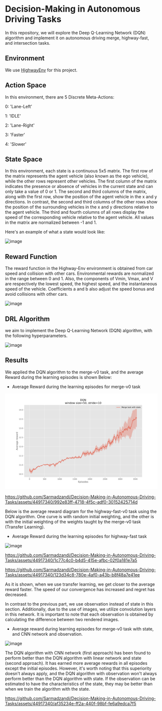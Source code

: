 # Decision-Making in Autonomous Driving Tasks

In this repository, we will explore the Deep Q-Learning Network (DQN) algorithm and implement it on autonomous driving merge, highway-fast, and intersection tasks. 

## Environment
We use [HighwayEnv](https://github.com/Farama-Foundation/HighwayEnv) for this project. 

## Action Space
In this environment, there are 5 Discrete Meta-Actions:

0: 'Lane-Left'

1: 'IDLE'

2: 'Lane-Right'

3: 'Faster'

4: 'Slower'

## State Space
In this environment, each state is a continuous 5x5 matrix. The first row of the matrix represents the agent vehicle (also known as the ego vehicle), while the other rows represent other vehicles. The first column of the matrix indicates the presence or absence of vehicles in the current state and can only take a value of 0 or 1. The second and third columns of the matrix, along with the first row, show the position of the agent vehicle in the x and y directions. In contrast, the second and third columns of the other rows show the position of the surrounding vehicles in the x and y directions relative to the agent vehicle. The third and fourth columns of all rows display the speed of the corresponding vehicle relative to the agent vehicle. All values in the matrix are normalized between -1 and 1. 

Here's an example of what a state would look like:

![image](https://github.com/Sarmadzandi/Decision-Making-in-Autonomous-Driving-Tasks/assets/44917340/cf0645a8-fb38-4db5-9433-a553801347c2)

## Reward Function
The reward function in the Highway-Env environment is obtained from car speed and collision with other cars. Environmental rewards are normalized in the range between 0 and 1. Also, the components of Vmin, Vmax, and V are respectively the lowest speed, the highest speed, and the instantaneous speed of the vehicle. Coefficients a and b also adjust the speed bonus and avoid collisions with other cars.

![image](https://github.com/Sarmadzandi/Decision-Making-in-Autonomous-Driving-Tasks/assets/44917340/efda065d-4906-466a-ac7d-a07f59ca3e61)

## DRL Algorithm
we aim to implement the Deep Q-Learning Network (DQN) algorithm, with the following hyperparameters.

![image](https://github.com/Sarmadzandi/Decision-Making-in-Autonomous-Driving-Tasks/assets/44917340/5d581a95-e4fa-4474-97df-4d1397962e53)


## Results
We applied the DQN algorithm to the merge-v0 task, and the average Reward during the learning episodes is shown Below:

* Average Reward during the learning episodes for merge-v0 task

![image](https://github.com/Sarmadzandi/Decision-Making-in-Autonomous-Driving-Tasks/blob/main/Images/1-Merge-task-state.png)

https://github.com/Sarmadzandi/Decision-Making-in-Autonomous-Driving-Tasks/assets/44917340/992e83ff-4718-4f5c-adf0-30152425714d

Below is the average reward diagram for the highway-fast-v0 task using the DQN algorithm. One curve is with random initial weighting, and the other is with the initial weighting of the weights taught by the merge-v0 task (Transfer Learning).

* Average Reward during the learning episodes for highway-fast task

![image](https://github.com/Sarmadzandi/Decision-Making-in-Autonomous-Driving-Tasks/assets/44917340/5ba23876-b866-42da-ac41-353449ae4622)


https://github.com/Sarmadzandi/Decision-Making-in-Autonomous-Driving-Tasks/assets/44917340/1c77c4c0-b4d5-415e-afbc-02f0a181e7a5

https://github.com/Sarmadzandi/Decision-Making-in-Autonomous-Driving-Tasks/assets/44917340/123d34c8-780e-4af0-a43b-b8f48a7e41ee

As it is shown, when we use transfer learning, we get closer to the average reward faster. The speed of our convergence has increased and regret has decreased. 

In contrast to the previous part, we use observation instead of state in this section. Additionally, due to the use of images, we utilize convolution layers in this network. It is important to note that each observation is obtained by calculating the difference between two rendered images.

* Average reward during learning episodes for merge-v0 task with state, and CNN network and observation.

![image](https://github.com/Sarmadzandi/Decision-Making-in-Autonomous-Driving-Tasks/assets/44917340/8338a98e-29c0-4544-aeb1-78cb8e12ef97)

The DQN algorithm with CNN network (first approach) has been found to perform better than the DQN algorithm with linear network and state (second approach). It has earned more average rewards in all episodes except the initial episodes. However, it's worth noting that this superiority doesn't always apply, and the DQN algorithm with observation won't always perform better than the DQN algorithm with state. If the observation can be estimated to have the characteristics of the state, they may be better than when we train the algorithm with the state.

https://github.com/Sarmadzandi/Decision-Making-in-Autonomous-Driving-Tasks/assets/44917340/af35234e-ff2a-440f-98bf-fe6a9edca7f5



















